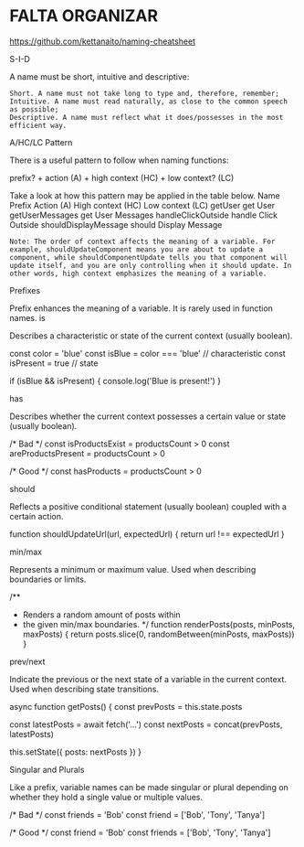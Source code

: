 # FALTA ORGANIZAR


https://github.com/kettanaito/naming-cheatsheet

S-I-D

A name must be short, intuitive and descriptive:

    Short. A name must not take long to type and, therefore, remember;
    Intuitive. A name must read naturally, as close to the common speech as possible;
    Descriptive. A name must reflect what it does/possesses in the most efficient way.

A/HC/LC Pattern

There is a useful pattern to follow when naming functions:

prefix? + action (A) + high context (HC) + low context? (LC)

Take a look at how this pattern may be applied in the table below.
Name 	Prefix 	Action (A) 	High context (HC) 	Low context (LC)
getUser 		get 	User 	
getUserMessages 		get 	User 	Messages
handleClickOutside 		handle 	Click 	Outside
shouldDisplayMessage 	should 	Display 	Message 	

    Note: The order of context affects the meaning of a variable. For example, shouldUpdateComponent means you are about to update a component, while shouldComponentUpdate tells you that component will update itself, and you are only controlling when it should update. In other words, high context emphasizes the meaning of a variable.

Prefixes

Prefix enhances the meaning of a variable. It is rarely used in function names.
is

Describes a characteristic or state of the current context (usually boolean).

const color = 'blue'
const isBlue = color === 'blue' // characteristic
const isPresent = true // state

if (isBlue && isPresent) {
  console.log('Blue is present!')
}

has

Describes whether the current context possesses a certain value or state (usually boolean).

/* Bad */
const isProductsExist = productsCount > 0
const areProductsPresent = productsCount > 0

/* Good */
const hasProducts = productsCount > 0

should

Reflects a positive conditional statement (usually boolean) coupled with a certain action.

function shouldUpdateUrl(url, expectedUrl) {
  return url !== expectedUrl
}

min/max

Represents a minimum or maximum value. Used when describing boundaries or limits.

/**
 * Renders a random amount of posts within
 * the given min/max boundaries.
 */
function renderPosts(posts, minPosts, maxPosts) {
  return posts.slice(0, randomBetween(minPosts, maxPosts))
}

prev/next

Indicate the previous or the next state of a variable in the current context. Used when describing state transitions.

async function getPosts() {
  const prevPosts = this.state.posts

  const latestPosts = await fetch('...')
  const nextPosts = concat(prevPosts, latestPosts)

  this.setState({ posts: nextPosts })
}

Singular and Plurals

Like a prefix, variable names can be made singular or plural depending on whether they hold a single value or multiple values.

/* Bad */
const friends = 'Bob'
const friend = ['Bob', 'Tony', 'Tanya']

/* Good */
const friend = 'Bob'
const friends = ['Bob', 'Tony', 'Tanya']